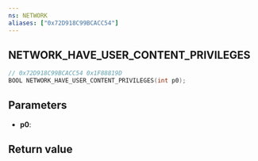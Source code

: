 ```yaml
---
ns: NETWORK
aliases: ["0x72D918C99BCACC54"]
---
```

## NETWORK_HAVE_USER_CONTENT_PRIVILEGES

```c
// 0x72D918C99BCACC54 0x1F88819D
BOOL NETWORK_HAVE_USER_CONTENT_PRIVILEGES(int p0);
```

## Parameters
* **p0**: 

## Return value
